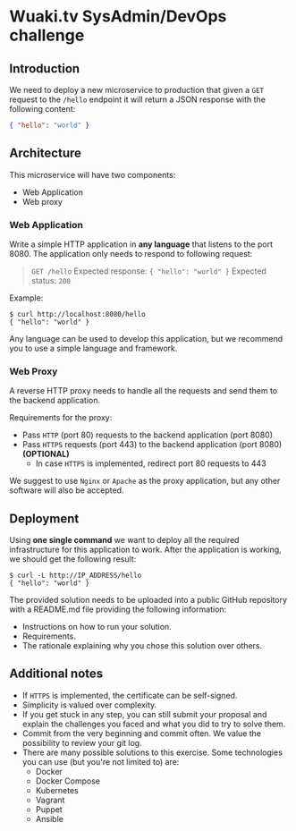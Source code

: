 # Wuaki.tv SysAdmin/DevOps challenge

## Introduction

We need to deploy a new microservice to production that given a `GET` request to the `/hello` endpoint it will return a JSON response with the following content:

```json
{ "hello": "world" }
```

## Architecture

This microservice will have two components:
* Web Application
* Web proxy

### Web Application

Write a simple HTTP application in **any language** that listens to the port 8080. The application only needs to respond to following request:

> `GET /hello`
> Expected response: `{ "hello": "world" }`
> Expected status: `200`

Example:
```
$ curl http://localhost:8080/hello
{ "hello": "world" }
```

Any language can be used to develop this application, but we recommend you to use a simple language and framework.

### Web Proxy

A reverse HTTP proxy needs to handle all the requests and send them to the backend application.

Requirements for the proxy:
* Pass `HTTP` (port 80) requests to the backend application (port 8080)
* Pass `HTTPS` requests (port 443) to the backend application (port 8080) **(OPTIONAL)**
  * In case `HTTPS` is implemented, redirect port 80 requests to 443

We suggest to use `Nginx` or `Apache` as the proxy application, but any other software will also be accepted.

## Deployment

Using **one single command** we want to deploy all the required infrastructure for this application to work. After the application is working, we should get the following result:

```
$ curl -L http://IP_ADDRESS/hello
{ "hello": "world" }
```

The provided solution needs to be uploaded into a public GitHub repository with a README.md file providing the following information:

* Instructions on how to run your solution.
* Requirements.
* The rationale explaining why you chose this solution over others.


## Additional notes
* If `HTTPS` is implemented, the certificate can be self-signed.
* Simplicity is valued over complexity.
* If you get stuck in any step, you can still submit your proposal and explain the challenges you faced and what you did to try to solve them.
* Commit from the very beginning and commit often. We value the possibility to review your git log.
* There are many possible solutions to this exercise. Some technologies you can use (but you're not limited to) are:
  * Docker
  * Docker Compose
  * Kubernetes
  * Vagrant
  * Puppet
  * Ansible
